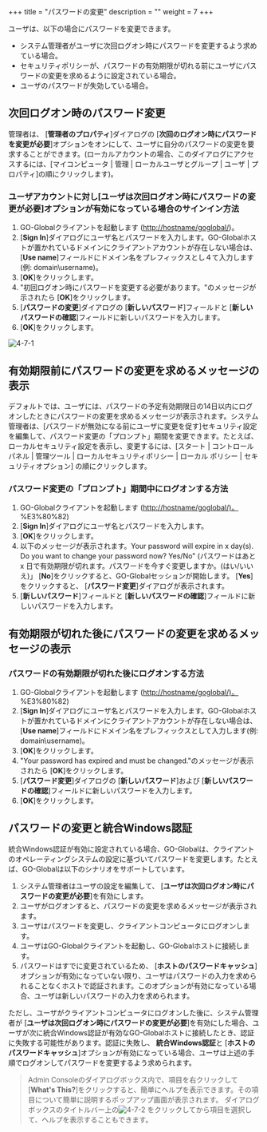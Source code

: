 +++
title = "パスワードの変更"
description = ""
weight = 7
+++

ユーザは、以下の場合にパスワードを変更できます。

* システム管理者がユーザに次回ログオン時にパスワードを変更するよう求めている場合。
* セキュリティポリシーが、パスワードの有効期限が切れる前にユーザにパスワードの変更を求めるように設定されている場合。
* ユーザのパスワードが失効している場合。

## 次回ログオン時のパスワード変更

管理者は、 [**管理者のプロパティ**]ダイアログの [**次回のログオン時にパスワードを変更が必要**]オプションをオンにして、ユーザに自分のパスワードの変更を要求することができます。(ローカルアカウントの場合、このダイアログにアクセスするには、[マイコンピュータ | 管理 | ローカルユーザとグループ | ユーザ | プロパティ]の順にクリックします)。

### ユーザアカウントに対し[ユーザは次回ログオン時にパスワードの変更が必要]オプションが有効になっている場合のサインイン方法

1. GO-Globalクライアントを起動します ([http://hostname/goglobal/](http://server/logon.html))。
2. [**Sign In**]ダイアログにユーザ名とパスワードを入力します。GO-Globalホストが置かれているドメインにクライアントアカウントが存在しない場合は、 [**Use name**]フィールドにドメイン名をプレフィックスとし４て入力します(例: domain\username)。
3. [**OK**]をクリックします。
4. "初回ログオン時にパスワードを変更する必要があります。"のメッセージが示されたら [**OK**]をクリックします。
5. [**パスワードの変更**]ダイアログの [**新しいパスワード**]フィールドと [**新しいパスワードの確認**]フィールドに新しいパスワードを入力します。
6. [**OK**]をクリックします。

![4-7-1](/images/4-7-1.png) 

## 有効期限前にパスワードの変更を求めるメッセージの表示

デフォルトでは、ユーザには、パスワードの予定有効期限日の14日以内にログオンしたときにパスワードの変更を求めるメッセージが表示されます。システム管理者は、[パスワードが無効になる前にユーザに変更を促す]セキュリティ設定を編集して、パスワード変更の「プロンプト」期間を変更できます。たとえば、ローカルセキュリティ設定を表示し、変更するには、[スタート | コントロールパネル | 管理ツール | ローカルセキュリティポリシー | ローカル ポリシー | セキュリティオプション] の順にクリックします。

### パスワード変更の「プロンプト」期間中にログオンする方法

1. GO-Globalクライアントを起動します ([http://hostname/goglobal/)。](http://hostname/goglobal/)%E3%80%82)​
2. [**Sign In**]ダイアログにユーザ名とパスワードを入力します。
3. [**OK**]をクリックします。
4. 以下のメッセージが表示されます。Your password will expire in x day(s). Do you want to change your password now? Yes/No" (パスワードはあと x 日で有効期限が切れます。パスワードを今すぐ変更しますか。(はい/いいえ)」 [**No**]をクリックすると、GO-Globalセッションが開始します。 [**Yes**]をクリックすると、 [**パスワード変更**]ダイアログが表示されます。
5. [**新しいパスワード**]フィールドと [**新しいパスワードの確認**]フィールドに新しいパスワードを入力します。

## 有効期限が切れた後にパスワードの変更を求めるメッセージの表示

### パスワードの有効期限が切れた後にログオンする方法

1. GO-Globalクライアントを起動します ([http://hostname/goglobal/)。](http://hostname/goglobal/)%E3%80%82)​
2. [**Sign In**]ダイアログにユーザ名とパスワードを入力します。GO-Globalホストが置かれているドメインにクライアントアカウントが存在しない場合は、 [**Use name**]フィールドにドメイン名をプレフィックスとして入力します(例: domain\username)。
3. [**OK**]をクリックします。
4. "Your password has expired and must be changed."のメッセージが表示されたら [**OK**]をクリックします。
5. [**パスワード変更**]ダイアログの [**新しいパスワード**]および [**新しいパスワードの確認**]フィールドに新しいパスワードを入力します。
6. [**OK**]をクリックします。

## パスワードの変更と統合Windows認証

統合Windows認証が有効に設定されている場合、GO-Globalは、クライアントのオペレーティングシステムの設定に基づいてパスワードを変更します。たとえば、GO-Globalは以下のシナリオをサポートしています。

1. システム管理者はユーザの設定を編集して、 [**ユーザは次回ログオン時にパスワードの変更が必要**]を有効にします。
2. ユーザがログオンすると、パスワードの変更を求めるメッセージが表示されます。
3. ユーザはパスワードを変更し、クライアントコンピュータにログオンします。
4. ユーザはGO-Globalクライアントを起動し、GO-Globalホストに接続します。
5. パスワードはすでに変更されているため、 [**ホストのパスワードキャッシュ**]オプションが有効になっていない限り、ユーザはパスワードの入力を求められることなくホストで認証されます。このオプションが有効になっている場合、ユーザは新しいパスワードの入力を求められます。

ただし、ユーザがクライアントコンピュータにログオンした後に、システム管理者が [**ユーザは次回ログオン時にパスワードの変更が必要**]を有効にした場合、ユーザが次に統合Windows認証が有効なGO-Globalホストに接続したとき、認証に失敗する可能性があります。認証に失敗し、 **統合Windows認証**と [**ホストのパスワードキャッシュ**]オプションが有効になっている場合、ユーザは上述の手順でログオンしてパスワードを変更するよう求められます。

>Admin Consoleのダイアログボックス内で、項目を右クリックして [**What's This?**]をクリックすると、簡単にヘルプを表示できます。その項目について簡単に説明するポップアップ画面が表示されます。 ダイアログボックスのタイトルバー上の![4-7-2](/images/4-7-2.png) をクリックしてから項目を選択して、ヘルプを表示することもできます。